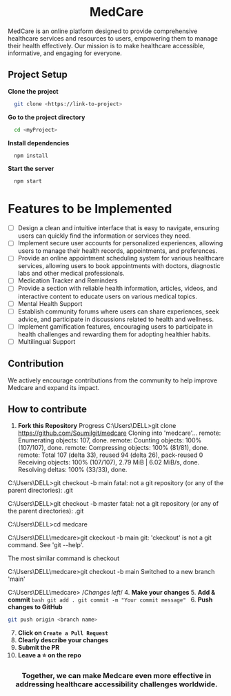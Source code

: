 <h1 align="center" > MedCare </h1> 

MedCare is an online platform designed to provide comprehensive healthcare services and resources to users, empowering them to manage their health effectively. Our mission is to make healthcare accessible, informative, and engaging for everyone.

## Project Setup

**Clone the project**

```bash
  git clone <https://link-to-project>
```

**Go to the project directory**

```bash
  cd <myProject>
```

**Install dependencies**

```bash
  npm install
```

**Start the server**

```bash
  npm start
```

# Features to be Implemented

- [ ] Design a clean and intuitive interface that is easy to navigate, ensuring users can quickly find the information or services they need.
- [ ]  Implement secure user accounts for personalized experiences, allowing users to manage their health records, appointments, and preferences.
- [ ] Provide an online appointment scheduling system for various healthcare services, allowing users to book appointments with doctors, diagnostic labs and other medical professionals.
- [ ] Medication Tracker and Reminders
- [ ] Provide a section with reliable health information, articles, videos, and interactive content to educate users on various medical topics.
- [ ] Mental Health Support
- [ ] Establish community forums where users can share experiences, seek advice, and participate in discussions related to health and wellness.
- [ ] Implement gamification features, encouraging users to participate in health challenges and rewarding them for adopting healthier habits.
- [ ] Multilingual Support

## Contribution

We actively encourage contributions from the community to help improve Medcare and expand its impact.

## How to contribute

1. **Fork this Repository**
Progress
C:\Users\DELL>git clone https://github.com/Soumilgit/medcare
Cloning into 'medcare'...
remote: Enumerating objects: 107, done.
remote: Counting objects: 100% (107/107), done.
remote: Compressing objects: 100% (81/81), done.
remote: Total 107 (delta 33), reused 94 (delta 26), pack-reused 0
Receiving objects: 100% (107/107), 2.79 MiB | 6.02 MiB/s, done.
Resolving deltas: 100% (33/33), done.

C:\Users\DELL>git checkout -b main
fatal: not a git repository (or any of the parent directories): .git

C:\Users\DELL>git checkout -b master
fatal: not a git repository (or any of the parent directories): .git

C:\Users\DELL>cd medcare

C:\Users\DELL\medcare>git ckeckout -b main
git: 'ckeckout' is not a git command. See 'git --help'.

The most similar command is
        checkout

C:\Users\DELL\medcare>git checkout -b main
Switched to a new branch 'main'

C:\Users\DELL\medcare>
/*Changes left*/
4. **Make your changes**
5. **Add & commit**
    ```bash
    git add .
    git commit -m "Your commit message"
    ```
6. **Push changes to GitHub**
   ```bash
   git push origin <branch name>
   ```
7. **Click on `Create a Pull Request`**
8. **Clearly describe your changes**
9.  **Submit the PR**
10.  **Leave a ⭐ on the repo**


<h3 align="center" > Together, we can make Medcare even more effective in addressing healthcare accessibility challenges worldwide.</h3>
